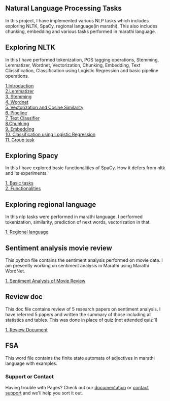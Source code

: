 
## Natural Language Processing Tasks

In this project, I have implemented various NLP tasks which includes exploring NLTK, SpaCy, regional language(in marathi). This also includes chunking, embedding and various tasks performed in marathi language. 

## Exploring NLTK 
In this I have performed tokenization, POS tagging operations, Stemming, Lemmatizer, Wordnet, Vectorization, Chunking, Embedding, Text Classification, Classification using Logistic Regression and basic pipeline operations.

<a href="Intro_nltk.ipynb">1.Introduction</a><br>
<a href="Lemmatizer.ipynb">2.Lemmatizer</a><br>
<a href="Stemming.ipynb">3. Stemming</a><br>
<a href="Exploring wordnet.ipynb">4. Wordnet</a><br>
<a href="Vectorizers and cosine similarity.ipynb">5. Vectorization and Cosine Similarity</a><br>
<a href="Basic text processing pipeline(+homework2).ipynb">6. Pipeline</a><br>
<a href="Text classifier.ipynb">7. Text Classifier</a><br>
<a href="chunking.ipynb">8.Chunking</a><br>
<a href="Embedding.ipynb">9. Embedding</a><br>
<a href="Classification using Logistic Regression.ipynb">10. Classification using Logistic Regression </a><br>
<a href="N_Grams.ipynb">11. Group task </a><br>

## Exploring Spacy
In this I have explored basic functionalities of SpaCy. How it defers from nltk and its experiments.

<a href="SpaCy Demo.ipynb">1. Basic tasks</a><br>
<a href="spacy_functionalities.ipynb">2. Functionalities </a><br>

## Exploring regional language
In this nlp tasks were performed in marathi language. I performed tokenization, similarity, prediction of next words, vectorization in that. 

<a href="regional_lang.ipynb">1. Regional language</a><br>

## Sentiment analysis movie review
This python file contains the sentiment analysis performed on movie data. I am presently working on sentiment analysis in Marathi using Marathi WordNet.

<a href="Sentiment_Analysis_Movie_Review.ipynb">1. Sentiment Analysis of Movie Review</a><br>

## Review doc
This doc file contains review of 5 research papers on sentiment analysis. I have referred 5 papers and written the summary of those including all statistics and tables. This was done in place of quiz (not attended quiz 1)

<a href="https://github.com/SonalRajurkar/CSE6060SNLP/blob/master/review%20doc.docx">1. Review Document</a><br>


## FSA 
This word file contains the finite state automata of adjectives in marathi language with examples.


### Support or Contact

Having trouble with Pages? Check out our [documentation](https://help.github.com/categories/github-pages-basics/) or [contact support](https://github.com/contact) and we’ll help you sort it out.
